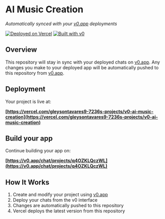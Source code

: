 # AI Music Creation

*Automatically synced with your [v0.app](https://v0.app) deployments*

[![Deployed on Vercel](https://img.shields.io/badge/Deployed%20on-Vercel-black?style=for-the-badge&logo=vercel)](https://vercel.com/gleysontavares9-7236s-projects/v0-ai-music-creation)
[![Built with v0](https://img.shields.io/badge/Built%20with-v0.app-black?style=for-the-badge)](https://v0.app/chat/projects/q4OZKLQczWL)

## Overview

This repository will stay in sync with your deployed chats on [v0.app](https://v0.app).
Any changes you make to your deployed app will be automatically pushed to this repository from [v0.app](https://v0.app).

## Deployment

Your project is live at:

**[https://vercel.com/gleysontavares9-7236s-projects/v0-ai-music-creation](https://vercel.com/gleysontavares9-7236s-projects/v0-ai-music-creation)**

## Build your app

Continue building your app on:

**[https://v0.app/chat/projects/q4OZKLQczWL](https://v0.app/chat/projects/q4OZKLQczWL)**

## How It Works

1. Create and modify your project using [v0.app](https://v0.app)
2. Deploy your chats from the v0 interface
3. Changes are automatically pushed to this repository
4. Vercel deploys the latest version from this repository
